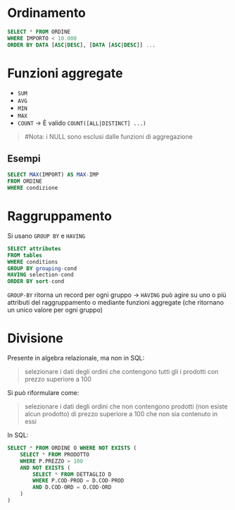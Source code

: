 # Ordinamento

```sql
SELECT * FROM ORDINE
WHERE IMPORTO < 10.000
ORDER BY DATA [ASC|DESC], [DATA [ASC|DESC]] ...
```

# Funzioni aggregate
- `SUM`
- `AVG`
- `MIN`
- `MAX`
- `COUNT` -> È valido `COUNT([ALL|DISTINCT] ...)`

> #Nota: i NULL sono esclusi dalle funzioni di aggregazione

## Esempi
```sql
SELECT MAX(IMPORT) AS MAX-IMP
FROM ORDINE
WHERE condizione
```

# Raggruppamento
Si usano `GROUP BY` e `HAVING` 

```SQL
SELECT attributes
FROM tables
WHERE conditions
GROUP BY grouping-cond
HAVING selection-cond
ORDER BY sort-cond
```

`GROUP-BY` ritorna un record per ogni gruppo -> `HAVING` può agire su uno o più attributi del raggruppamento o mediante funzioni aggregate (che ritornano un unico valore per ogni gruppo)

# Divisione
Presente in algebra relazionale, ma non in SQL:
> selezionare i dati degli ordini che contengono tutti gli i prodotti con prezzo superiore a 100

Si può riformulare come:
> selezionare i dati degli ordini che non contengono prodotti (non esiste alcun prodotto) di prezzo superiore a 100 che non sia contenuto in essi

In SQL:
```sql
SELECT * FROM ORDINE O WHERE NOT EXISTS (
	SELECT * FROM PRODOTTO
	WHERE P.PREZZO > 100
	AND NOT EXISTS (
		SELECT * FROM DETTAGLIO D
		WHERE P.COD-PROD = D.COD-PROD
		AND D.COD-ORD = O.COD-ORD
	)
)
```
